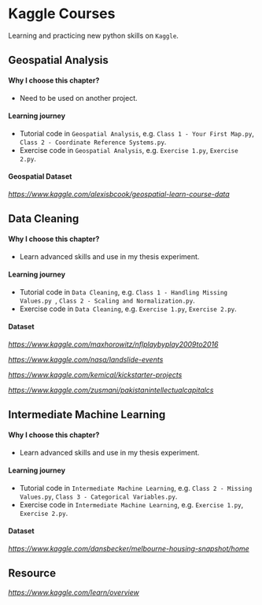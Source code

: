 # Kaggle Courses
  Learning and practicing new python skills on `Kaggle`.

## Geospatial Analysis
  
  #### Why I choose this chapter?
   - Need to be used on another project.

  #### Learning journey
  
   - Tutorial code in `Geospatial Analysis`, e.g. `Class 1 - Your First Map.py`, `Class 2 - Coordinate Reference Systems.py`.
   - Exercise code in `Geospatial Analysis`, e.g. `Exercise 1.py`, `Exercise 2.py`.
   
  #### Geospatial Dataset
  
   _https://www.kaggle.com/alexisbcook/geospatial-learn-course-data_

## Data Cleaning

  #### Why I choose this chapter?
   - Learn advanced skills and use in my thesis experiment.
  
  #### Learning journey
  
  - Tutorial code in `Data Cleaning`, e.g. `Class 1 - Handling Missing Values.py `, `Class 2 - Scaling and Normalization.py`.
  - Exercise code in `Data Cleaning`, e.g. `Exercise 1.py`, `Exercise 2.py`.
  
  #### Dataset
  _https://www.kaggle.com/maxhorowitz/nflplaybyplay2009to2016_
  
  _https://www.kaggle.com/nasa/landslide-events_
  
  _https://www.kaggle.com/kemical/kickstarter-projects_
  
  _https://www.kaggle.com/zusmani/pakistanintellectualcapitalcs_

## Intermediate Machine Learning

  #### Why I choose this chapter?
   - Learn advanced skills and use in my thesis experiment.
  
  #### Learning journey
  
  - Tutorial code in `Intermediate Machine Learning`, e.g. `Class 2 - Missing Values.py`, `Class 3 - Categorical Variables.py`.
  - Exercise code in `Intermediate Machine Learning`, e.g. `Exercise 1.py`, `Exercise 2.py`.
  
  #### Dataset
  _https://www.kaggle.com/dansbecker/melbourne-housing-snapshot/home_

## Resource

_https://www.kaggle.com/learn/overview_
